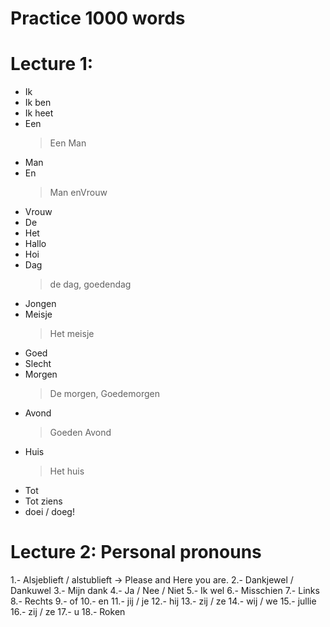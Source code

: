 # Practice 1000 words

# Lecture 1: 
 - Ik
 - Ik ben
 - Ik heet
 - Een 
    > Een Man
 - Man 
 - En  
    > Man enVrouw
 - Vrouw
 - De
 - Het
 - Hallo
 - Hoi
 - Dag 
    > de dag, goedendag
 - Jongen
 - Meisje
    > Het meisje
 - Goed 
 - Slecht
 - Morgen
    > De morgen, Goedemorgen
 - Avond
    > Goeden Avond
 - Huis
    > Het huis
 - Tot
 - Tot ziens
 - doei / doeg!
 
# Lecture 2: Personal pronouns

1.- Alsjeblieft / alstublieft -> Please and Here you are.
2.- Dankjewel / Dankuwel
3.- Mijn dank
4.- Ja / Nee / Niet
5.- Ik wel
6.- Misschien
7.- Links
8.- Rechts
9.- of
10.- en
11.- jij / je
12.- hij
13.- zij / ze
14.- wij / we
15.- jullie
16.- zij / ze
17.- u
18.- Roken
